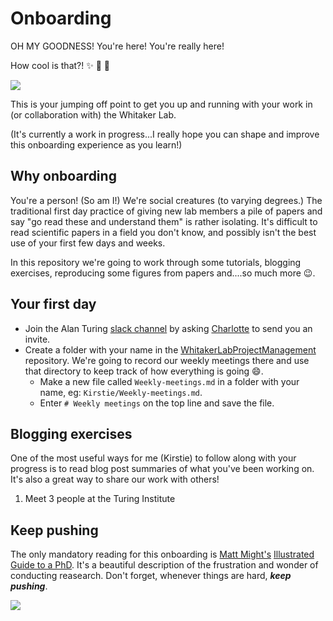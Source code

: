 # Onboarding

OH MY GOODNESS! You're here! You're really here!

How cool is that?! :sparkles: :balloon: :cake:

![](https://media.giphy.com/media/wAVA7WdV2jita/giphy.gif)

This is your jumping off point to get you up and running with your work in (or collaboration with) the Whitaker Lab.

(It's currently a work in progress...I really hope you can shape and improve this onboarding experience as you learn!)

## Why onboarding

You're a person! (So am I!) We're social creatures (to varying degrees.) The traditional first day practice of giving new lab members a pile of papers and say "go read these and understand them" is rather isolating. It's difficult to read scientific papers in a field you don't know, and possibly isn't the best use of your first few days and weeks.

In this repository we're going to work through some tutorials, blogging exercises, reproducing some figures from papers and....so much more :wink:.

## Your first day

* Join the Alan Turing [slack channel](https://alan-turing-institute.slack.com) by asking [Charlotte](reception@turing.ac.uk) to send you an invite.
* Create a folder with your name in the [WhitakerLabProjectManagement](https://github.com/WhitakerLab/WhitakerLabProjectManagement) repository. We're going to record our weekly meetings there and use that directory to keep track of how everything is going :smile:.
  * Make a new file called `Weekly-meetings.md` in a folder with your name, eg: `Kirstie/Weekly-meetings.md`.
  * Enter `# Weekly meetings` on the top line and save the file.

## Blogging exercises

One of the most useful ways for me (Kirstie) to follow along with your progress is to read blog post summaries of what you've been working on. It's also a great way to share our work with others!

1. Meet 3 people at the Turing Institute


## Keep pushing

The only mandatory reading for this onboarding is [Matt Might's](http://matt.might.net/) [Illustrated Guide to a PhD](http://matt.might.net/articles/phd-school-in-pictures/). It's a beautiful description of the frustration and wonder of conducting reasearch. Don't forget, whenever things are hard, ***keep pushing***.

![](http://matt.might.net/articles/phd-school-in-pictures/images/PhDKnowledge.012.jpg)
